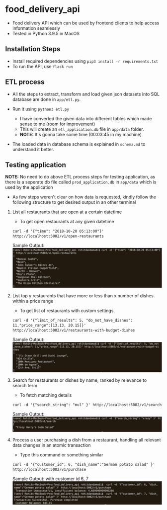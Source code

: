 # food_delivery_api
- Food delivery API which can be used by frontend clients to help access information seamlessly
- Tested in Python 3.9.5 in MacOS

## Installation Steps

- Install required dependencies using ```pip3 install -r requirements.txt```
- To run the API, use ```flask run```


## ETL process

- All the steps to extract, transform and load given json datasets into SQL database are done in ```app/etl.py```. 
- Run it using ```python3 etl.py```
    - I have converted the given data into different tables which made sense to me (room for improvement) 
    - This will create an ```etl_application.db``` file in ```app/data``` folder.
    - **NOTE:** It's gonna take some time (00:03:45 in my machine)

- The loaded data in database schema is explained in ```schema.md``` to understand it better.

## Testing application

**NOTE:** No need to do above ETL process steps for testing application, as there is a seperate db file called ```prod_application.db``` in ```app/data``` which is used by the application

- As few steps weren't clear on how data is requested, kindly follow the following structure to get desired output in an other terminal

1. List all restaurants that are open at a certain datetime
    - To get open restaurants at any given datetime 
    ``` 
    curl -d '{"time": "2018-10-20 05:13:00"}' http://localhost:5002/v1/open-restaurants
    ```
    Sample Output: ![](images/open_restaurants_result.png)

2. List top y restaurants that have more or less than x number of dishes within a price range
    - To get list of restaurants with custom settings 
    ```
    curl -d '{"limit_of_results": 5, "do_not_have_dishes": 11,"price_range":[13.13, 20.15]}' http://localhost:5002/v1/restaurants-with-budget-dishes
    ```
    Sample Output: ![](images/budget_restaurants_result.png)

3. Search for restaurants or dishes by name, ranked by relevance to search term
    - To fetch matching details 
    ```
    curl -d '{"search_string": "mul" }' http://localhost:5002/v1/search
    ```
    Sample Output: ![](images/search_data_result.png)

4. Process a user purchasing a dish from a restaurant, handling all relevant data changes in an atomic transaction
    - Type this command or something similar 
    ```
    curl -d '{"customer_id": 6, "dish_name":"German potato salad" }' http://localhost:5002/v1/purchase
    ```
    Sample Output: with customer id 6, 7 ![](images/transaction_result.png)

